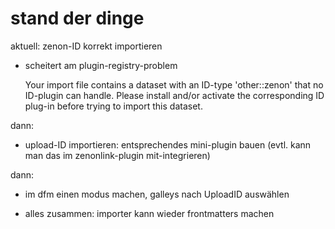 # stand der dinge

aktuell: zenon-ID korrekt importieren

* scheitert am plugin-registry-problem

	Your import file contains a dataset with an ID-type 'other::zenon' that no ID-plugin can handle. Please install and/or activate the corresponding ID plug-in before trying to import this dataset.

dann:

* upload-ID importieren: entsprechendes mini-plugin bauen (evtl. kann man das im zenonlink-plugin mit-integrieren)

dann:

* im dfm einen modus machen, galleys nach UploadID auswählen

* alles zusammen: importer kann wieder frontmatters machen


